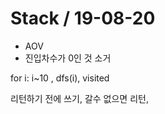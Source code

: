 # Stack / 19-08-20

- AOV
- 진입차수가 0인 것 소거



for i: i~10  , dfs(i), visited

리턴하기 전에 쓰기, 갈수 없으면 리턴, 